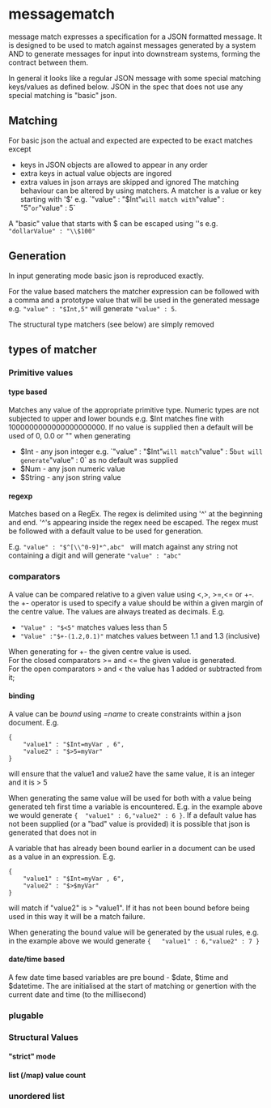 # messagematch

message match expresses a specification for a JSON formatted message. It is designed to be used to match against messages generated by a system AND to generate messages for input into downstream systems, forming the contract between them.

In general it looks like a regular JSON message with some special matching keys/values as defined below. JSON in the spec that does not use any special matching is "basic" json.



## Matching

For basic json the actual and expected are expected to be exact matches except 
 - keys in JSON objects are allowed to appear in any order
 - extra keys in actual value objects are ingored
 - extra values in json arrays are skipped and ignored
The matching behaviour can be altered by using matchers. A matcher is a value or key starting with '$' e.g. `"value" : "$Int"` will match with `"value" : "5"` or `"value" : 5`

A "basic" value that starts with $ can be escaped using '\'s e.g. `"dollarValue" : "\\$100"`

## Generation

In input generating mode basic json is reproduced exactly.

For the value based matchers the matcher expression can be followed with a comma and a prototype value that will be used in the generated message e.g. `"value" : "$Int,5"` will generate `"value" : 5`.


The structural type matchers (see below) are simply removed

## types of matcher

### Primitive values

#### type based
Matches any value of the appropriate primitive type. Numeric types are not subjected to upper and lower bounds e.g. $Int matches fine with 1000000000000000000000. If no value is supplied then a default will be used of 0, 0.0 or "" when generating
 - $Int - any json integer e.g. `"value" : "$Int"` will match `"value" : 5` but will generate `"value" : 0` as no default was supplied
 - $Num - any json numeric value
 - $String - any json string value
 
#### regexp
Matches based on a RegEx. The regex is delimited using '^' at the beginning and end. '^'s appearing inside the regex need be escaped. The regex must be followed with a default value to be used for generation.

E.g. `"value" : "$^[\\^0-9]*^,abc" ` will match against any string not containing a digit and will generate `"value" : "abc"`


### comparators
A value can be compared relative to a given value  using <,>, >=,<= or +-. the +- operator is used to specify a value should be within a given margin of the centre value. The values are always treated as decimals.
E.g. 
 - `"Value" : "$<5"` matches values less than 5
 - `"Value" :"$+-(1.2,0.1)"` matches values between 1.1 and 1.3 (inclusive)
 
 When generating for +- the given centre value is used.<br>
 For the closed comparators >= and <= the given value is generated.<br>
 For the open comparators >  and < the value has 1 added or subtracted from it;

#### binding
A value can be *bound* using *=name* to create constraints within a json document. E.g.

	{ 
		"value1" : "$Int=myVar , 6",
		"value2" : "$>5=myVar"
	}

will ensure that the value1 and value2 have the same value, it is an integer and it is > 5

When generating the same value will be used for both with a value being generated teh first time a variable is encountered. E.g. in the example above we would generate `{	"value1" : 6,"value2" : 6 }`. If a default value has not been supplied (or a "bad" value is provided) it is possible that json is generated that does not in 

A variable that has already been bound earlier in a document can be used as a value in an expression. E.g.

	{ 
		"value1" : "$Int=myVar , 6",
		"value2" : "$>$myVar"
	}
will match if "value2" is > "value1".  If it has not been bound before being used in this way it will be a match failure. 

When generating the bound value will be generated by the usual rules, e.g. in the example above  we would generate `{	"value1" : 6,"value2" : 7 }`

#### date/time based

A few date time based variables are pre bound - $date, $time and $datetime. The are initialised at the start of matching or genertion with the current date and time (to the millisecond)




### plugable

### Structural Values

#### "strict" mode

#### list (/map) value count

### unordered list